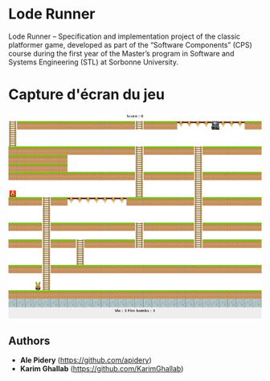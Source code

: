 # Lode Runner

Lode Runner – Specification and implementation project of the classic platformer game, developed as part of the “Software Components” (CPS) course during the first year of the Master’s program in Software and Systems Engineering (STL) at Sorbonne University.

# Capture d'écran du jeu

![Screenshot](https://github.com/apidery/Projet-Lode_Runner/blob/ea1427a01b1c73349c00494e1bc53f43b0b67994/src/resources/img/fenetre-jeu.png)

## Authors

* **Ale Pidery** (https://github.com/apidery)
* **Karim Ghallab** (https://github.com/KarimGhallab)

